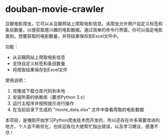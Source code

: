 # douban-movie-crawler
豆瓣电影爬虫，它可以从豆瓣网站上爬取电影信息。该爬虫允许用户自定义标签和条目数量，以便获取感兴趣的电影数据。通过简单的命令行界面，你可以指定电影类别，想要获取的电影数量，并将结果保存到Excel文件中。

功能：
- 从豆瓣网站上爬取电影信息
- 支持自定义标签和条目数量
- 将爬取结果保存到Excel文件

使用说明：
1. 克隆或下载仓库代码到本地
2. 安装所需的依赖库（要求Python 3.x）
3. 运行主程序并按照提示进行操作
4. 在当前目录下生成的 "movie_data.xlsx" 文件中查看爬取的电影数据

本项目，是俺刚开始学习Python爬虫技术而开发的，所以还存在许多需要改进的地方，个人会不断优化，也欢迎各位大佬帮忙指出错误，以及学习建议，感激不尽！

